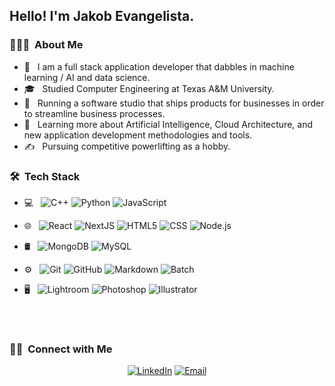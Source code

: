 <!---
- 👋 Hi, I’m @jakobevangelista
- 👀 I’m interested in ...
- 🌱 I’m currently learning ...
- 💞️ I’m looking to collaborate on ...
- 📫 How to reach me ...


jakobevangelista/jakobevangelista is a ✨ special ✨ repository because its `README.md` (this file) appears on your GitHub profile.
You can click the Preview link to take a look at your changes.
--->

<!---
add profile picture
<img src="">
--->
<h2> Hello! I'm Jakob Evangelista.</h2>

<h3> 👨🏻‍💻 &nbsp;About Me </h3>

- 🤔 &nbsp; I am a full stack application developer that dabbles in machine learning / AI and data science.
- 🎓 &nbsp; Studied Computer Engineering at Texas A&M University.
- 💼 &nbsp; Running a software studio that ships products for businesses in order to streamline business processes.
- 🌱 &nbsp; Learning more about Artificial Intelligence, Cloud Architecture, and new application development methodologies and tools.
- ✍️ &nbsp; Pursuing competitive powerlifting as a hobby.

<h3> 🛠 &nbsp;Tech Stack</h3>

- 💻 &nbsp;
  ![C++](https://img.shields.io/badge/-TypeScript-333333?style=flat&logo=C%2B%2B&logoColor=00599C)
  ![Python](https://img.shields.io/badge/-Python-333333?style=flat&logo=python)
  ![JavaScript](https://img.shields.io/badge/-JavaScript-333333?style=flat&logo=javascript)
  
- 🌐 &nbsp;
  ![React](https://img.shields.io/badge/-React-333333?style=flat&logo=react)
  ![NextJS](https://img.shields.io/badge/-NextJS-333333?style=flat&logo=nextjs)
  ![HTML5](https://img.shields.io/badge/-HTML5-333333?style=flat&logo=HTML5)
  ![CSS](https://img.shields.io/badge/-CSS-333333?style=flat&logo=CSS3&logoColor=1572B6)
  ![Node.js](https://img.shields.io/badge/-Node.js-333333?style=flat&logo=node.js)

- 🛢 &nbsp;
  ![MongoDB](https://img.shields.io/badge/-MongoDB-333333?style=flat&logo=mongodb)
  ![MySQL](https://img.shields.io/badge/-MySQL-333333?style=flat&logo=mysql)
- ⚙️ &nbsp;
  ![Git](https://img.shields.io/badge/-Git-333333?style=flat&logo=git)
  ![GitHub](https://img.shields.io/badge/-GitHub-333333?style=flat&logo=github)
  ![Markdown](https://img.shields.io/badge/-Markdown-333333?style=flat&logo=markdown)
  ![Batch](https://img.shields.io/badge/-Batch-333333?style=flat&logo=batch)
- 🖥 &nbsp;
  ![Lightroom](https://img.shields.io/badge/-Lightroom-333333?style=flat&logo=adobe-illustrator)
  ![Photoshop](https://img.shields.io/badge/-Photoshop-333333?style=flat&logo=adobe-photoshop)
  ![Illustrator](https://img.shields.io/badge/-Illustrator-333333?style=flat&logo=adobe-indesign)

<br/>

<!---
<a href="https://github.com/jakobevangelista">
  <img height="180em" src="https://github-readme-stats.vercel.app/api?username=AVS1508&theme=buefy&show_icons=true" />
  <img height="180em" src="https://github-readme-stats.vercel.app/api/top-langs/?username=AVS1508&theme=buefy&layout=compact" />
</a>
--->

<br/>

<h3> 🤝🏻 &nbsp;Connect with Me </h3>

<p align="center">
  <!---
<a href="https://www.jakob-evangelista.com/"><img alt="Website" src="https://img.shields.io/badge/Website-www.jakob-evangelista.com-blue?style=flat-square&logo=google-chrome"></a>
--->
<a href="https://www.linkedin.com/in/jakobevangelista"><img alt="LinkedIn" src="https://img.shields.io/badge/LinkedIn-Jakob%20Evangelista-blue?style=flat-square&logo=linkedin"></a>
  <!---
<a href="https://www.instagram.com/jakobevanglista/"><img alt="Instagram" src="https://img.shields.io/badge/Instagram-jakobeavangelista-blue?style=flat-square&logo=instagram"></a>
--->
<a href="jakobevangelista@gmail.com"><img alt="Email" src="https://img.shields.io/badge/Email-jakobevangelista@gmail.com-blue?style=flat-square&logo=gmail"></a>
</p>

<!---
⭐️ From [AVS1508](https://github.com/AVS1508)
--->
